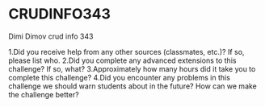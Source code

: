 # CRUDINFO343
Dimi Dimov crud info 343

1.Did you receive help from any other sources (classmates, etc.)? If so, please list who.
2.Did you complete any advanced extensions to this challenge? If so, what?
3.Approximately how many hours did it take you to complete this challenge?
4.Did you encounter any problems in this challenge we should warn students about in the future? How can we make the challenge better?

